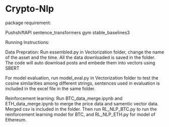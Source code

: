 # Crypto-Nlp

package requirement:

PushshiftAPI
sentence_transformers
gym
stable_baselines3

Running Instructions:

Data Prepration:
Run essembled.py in Vectorization folder, change the name of the asset and the time. All the data downloaded is saved in the folder. The code will auto download posts and embede 
them into vectors using SBERT

For model evaluation, run model_eval.py in Vectorization folder to test the cosine similarities among different strings, sentences used in evaluation is included in the excel file in the same folder.

Reinforcement learning:
Run BTC_data_merge.ipynb and ETH_data_merge.ipynb to merge the price data and samentic vector data. Merged csv is included in the folder. Then run RL_NLP_BTC.py to run the reinforcement
learning model for BTC, and RL_NLP_ETH.py for model of Ethereum.

